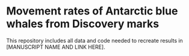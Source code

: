 # Movement rates of Antarctic blue whales from Discovery marks
This repository includes all data and code needed to recreate results in [MANUSCRIPT NAME AND LINK HERE].

